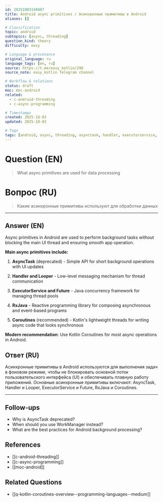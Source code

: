 ```yaml
---
id: 20251003140807
title: Android async primitives / Асинхронные примитивы в Android
aliases: []

# Classification
topic: android
subtopics: [async, threading]
question_kind: theory
difficulty: easy

# Language & provenance
original_language: ru
language_tags: [en, ru]
source: https://t.me/easy_kotlin/290
source_note: easy_kotlin Telegram channel

# Workflow & relations
status: draft
moc: moc-android
related:
  - c-android-threading
  - c-async-programming

# Timestamps
created: 2025-10-03
updated: 2025-10-03

# Tags
tags: [android, async, threading, asynctask, handler, executorservice, rxjava, coroutines, android/async, android/threading, difficulty/easy, easy_kotlin, lang/ru, platform/android]
---
```


# Question (EN)
> What async primitives are used for data processing

# Вопрос (RU)
> Какие асинхронные примитивы используют для обработки данных

---

## Answer (EN)

Async primitives in Android are used to perform background tasks without blocking the main UI thread and ensuring smooth app operation.

**Main async primitives include:**

1. **AsyncTask** (deprecated) - Simple API for short background operations with UI updates

2. **Handler and Looper** - Low-level messaging mechanism for thread communication

3. **ExecutorService and Future** - Java concurrency framework for managing thread pools

4. **RxJava** - Reactive programming library for composing asynchronous and event-based programs

5. **Coroutines** (recommended) - Kotlin's lightweight threads for writing async code that looks synchronous

**Modern recommendation**: Use Kotlin Coroutines for most async operations in Android.

## Ответ (RU)

Асинхронные примитивы в Android используются для выполнения задач в фоновом режиме, чтобы не блокировать основной поток пользовательского интерфейса (UI) и обеспечивать плавную работу приложений. Основные асинхронные примитивы включают: AsyncTask, Handler и Looper, ExecutorService и Future, RxJava и Coroutines.

---

## Follow-ups
- Why is AsyncTask deprecated?
- When should you use WorkManager instead?
- What are the best practices for Android background processing?

## References
- [[c-android-threading]]
- [[c-async-programming]]
- [[moc-android]]

## Related Questions
- [[q-kotlin-coroutines-overview--programming-languages--medium]]
